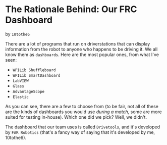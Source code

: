 # The Rationale Behind: Our FRC Dashboard

by `10tothe6`

There are a lot of programs that run on driverstations that can display information from the robot to anyone who happens to be driving it. We all know them as `dashboards`. Here are the most popular ones, from what I've seen:

* `WPILib Shuffleboard`
* `WPILib SmartDashboard`
* `LabVIEW`
* `Glass`
* `AdvantageScope`
* `Elastic`

As you can see, there are a few to choose from (to be fair, not all of these are the kinds of dashboards you would use *during a match*, some are more suited for testing in-house). Which one did we pick? Well, we didn't.

The dashboard that our team uses is called `Drivetools`, and it's developed by `FAR Robotics` (that's a fancy way of saying that it's developed by me, 10tothe6).

